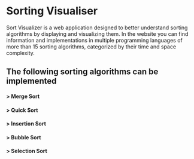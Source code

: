 # Sorting Visualiser
Sort Visualizer is a web application designed to better understand sorting algorithms by displaying and visualizing them. In the website you can find information and implementations in multiple programming languages of more than 15 sorting algorithms, categorized by their time and space complexity.

## The following sorting algorithms can be implemented
####  > Merge Sort
####  > Quick Sort
####  > Insertion Sort
####  > Bubble Sort
####  > Selection Sort

